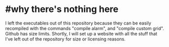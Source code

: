 #why there's nothing here
==================

I left the executables out of this repository because they can be easily recompiled with the commands "compile alarm", and "compile custom grid". Github has size limits. Shortly, I will set up a website with all the stuff that I've left out of the repository for size or licensing reasons.